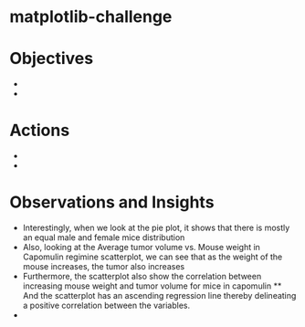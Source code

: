 # matplotlib-challenge
# Objectives
* 
*

# Actions
*
*


# Observations and Insights
* Interestingly, when we look at the pie plot, it shows that there is mostly an equal male and female mice distribution
* Also, looking at the Average tumor volume vs. Mouse weight in Capomulin regimine scatterplot, we can see that as the weight of the mouse increases, the tumor also increases
* Furthermore, the scatterplot also show the correlation between increasing mouse weight and tumor volume for mice in capomulin 
** And the scatterplot has an ascending regression line thereby delineating a positive correlation between the variables.
*
